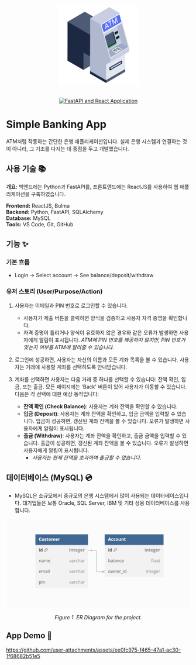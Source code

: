 <div align="center">
<img width="220" alt="atm" src="https://github.com/soojinahn/banking_app/blob/main/frontend/src/assets/atm.png">
<br>
<br>

[![FastAPI and React Application](https://skillicons.dev/icons?i=py,fastapi,react,mysql)](https://skillicons.dev)
</div>

# Simple Banking App
ATM처럼 작동하는 간단한 은행 애플리케이션입니다. 실제 은행 시스템과 연결하는 것이 아니라, 그 기초를 다지는 데 중점을 두고 개발했습니다.

## 사용 기술 📚
**개요:** 백엔드에는 Python과 FastAPI를, 프론트엔드에는 ReactJS를 사용하여 웹 애플리케이션을 구축하였습니다.

**Frontend:** ReactJS, Bulma\
**Backend:** Python, FastAPI, SQLAlchemy\
**Database:** MySQL\
**Tools:** VS Code, Git, GitHub

## 기능 ✨
### 기본 흐름
- Login → Select account → See balance/deposit/withdraw

### 유저 스토리 (User/Purpose/Action)

1. 사용자는 이메일과 PIN 번호로 로그인할 수 있습니다.
    - 사용자가 제출 버튼을 클릭하면 양식을 검증하고 사용자 자격 증명을 확인합니다.
    - 자격 증명이 틀리거나 양식이 유효하지 않은 경우와 같은 오류가 발생하면 사용자에게 알림이 표시됩니다.
        *ATM에 PIN 번호를 제공하지 않지만, PIN 번호가 맞는지 여부를 ATM에 알려줄 수 있습니다.*

2. 로그인에 성공하면, 사용자는 자신의 이름과 모든 계좌 목록을 볼 수 있습니다.
사용자는 거래에 사용할 계좌를 선택하도록 안내받습니다.

3. 계좌를 선택하면 사용자는 다음 거래 중 하나를 선택할 수 있습니다: 잔액 확인, 입금, 또는 출금.
모든 페이지에는 'Back' 버튼이 있어 사용자가 이동할 수 있습니다. 다음은 각 선택에 대한 예상 동작입니다:
    - **잔액 확인 (Check Balance)**: 사용자는 계좌 잔액을 확인할 수 있습니다.
    - **입금 (Deposit)**: 사용자는 계좌 잔액을 확인하고, 입금 금액을 입력할 수 있습니다. 입금이 성공하면, 갱신된 계좌 잔액을 볼 수 있습니다. 오류가 발생하면 사용자에게 알림이 표시됩니다.
    - **출금 (Withdraw)**: 사용자는 계좌 잔액을 확인하고, 출금 금액을 입력할 수 있습니다. 출금이 성공하면, 갱신된 계좌 잔액을 볼 수 있습니다. 오류가 발생하면 사용자에게 알림이 표시됩니다.
        - *사용자는 현재 잔액을 초과하여 출금할 수 없습니다.*

## 데이터베이스 (MySQL) 💿
- MySQL은 소규모에서 중규모의 은행 시스템에서 많이 사용되는 데이터베이스입니다. 대기업들은 보통 Oracle, SQL Server, IBM 및 기타 상용 데이터베이스를 사용합니다.


<div align="center">
<img width="500" alt="database" src="https://github.com/soojinahn/banking_app/blob/main/frontend/src/assets/database.png">

*Figure 1. ER Diagram for the project.*
</div>


## App Demo 👾


https://github.com/user-attachments/assets/ee0fc975-f465-47a1-ac30-1f68682b51e5

